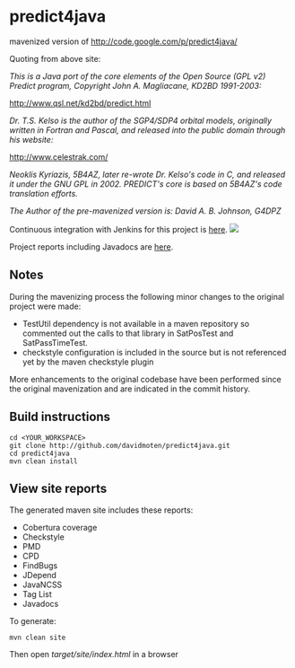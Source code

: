 predict4java
============

mavenized version of http://code.google.com/p/predict4java/

Quoting from above site:

*This is a Java port of the core elements of the Open Source (GPL v2) Predict program, Copyright John A. Magliacane, KD2BD 1991-2003:*

http://www.qsl.net/kd2bd/predict.html

*Dr. T.S. Kelso is the author of the SGP4/SDP4 orbital models, originally written in Fortran and Pascal, and released into the public domain through his website:*

http://www.celestrak.com/

*Neoklis Kyriazis, 5B4AZ, later re-wrote Dr. Kelso's code in C, and released it under the GNU GPL in 2002. PREDICT's core is based on 5B4AZ's code translation efforts.*

*The Author of the pre-mavenized version is: David A. B. Johnson, G4DPZ*

Continuous integration with Jenkins for this project is [here](https://xuml-tools.ci.cloudbees.com/). <a href="https://xuml-tools.ci.cloudbees.com/"><img  src="http://web-static-cloudfront.s3.amazonaws.com/images/badges/BuiltOnDEV.png"/></a>

Project reports including Javadocs are [here](https://xuml-tools.ci.cloudbees.com/job/predict4java%20site/site/project-reports.html).

Notes
----------

During the mavenizing process the following minor changes to the original project were made:
* TestUtil dependency is not available in a maven repository so commented out the calls to that library in SatPosTest and SatPassTimeTest.
* checkstyle configuration is included in the source but is not referenced yet by the maven checkstyle plugin

More enhancements to the original codebase have been performed since the original mavenization and are indicated in the commit history.

Build instructions
-------------------

    cd <YOUR_WORKSPACE>
    git clone http://github.com/davidmoten/predict4java.git
    cd predict4java
    mvn clean install

View site reports 
------------------
The generated maven site includes these reports:
* Cobertura coverage
* Checkstyle
* PMD
* CPD
* FindBugs
* JDepend
* JavaNCSS
* Tag List
* Javadocs

To generate:

    mvn clean site

Then open *target/site/index.html* in a browser

   
